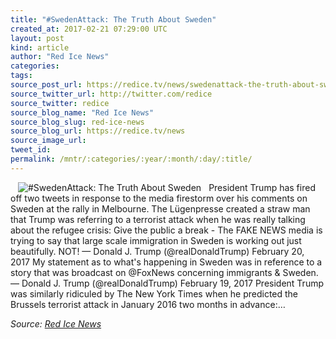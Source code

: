 ```yaml
---
title: "#SwedenAttack: The Truth About Sweden"
created_at: 2017-02-21 07:29:00 UTC
layout: post
kind: article
author: "Red Ice News"
categories: 
tags: 
source_post_url: https://redice.tv/news/swedenattack-the-truth-about-sweden
source_twitter_url: http://twitter.com/redice
source_twitter: redice
source_blog_name: "Red Ice News"
source_blog_slug: red-ice-news
source_blog_url: https://redice.tv/news
source_image_url: 
tweet_id:
permalink: /mntr/:categories/:year/:month/:day/:title/
---
```

<img align="left" hspace="12" alt="#SwedenAttack: The Truth About Sweden" src="https://rdice.net/a/c/n/17/02210824-asdf022.9cd7b47f.jpg"> President Trump has fired off two tweets in response to the media firestorm over his comments on Sweden at the rally in Melbourne. The Lügenpresse created a straw man that Trump was referring to a terrorist attack when he was really talking about the refugee crisis: Give the public a break - The FAKE NEWS media is trying to say that large scale immigration in Sweden is working out just beautifully. NOT! — Donald J. Trump (@realDonaldTrump) February 20, 2017 My statement as to what's happening in Sweden was in reference to a story that was broadcast on @FoxNews concerning immigrants & Sweden. — Donald J. Trump (@realDonaldTrump) February 19, 2017 President Trump was similarly ridiculed by The New York Times when he predicted the Brussels terrorist attack in January 2016 two months in advance:&#8230;<div class="">
    <i>Source: <a href="https://redice.tv/news">Red Ice News</a></i>
</div>

